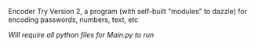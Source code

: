 Encoder Try Version 2, a program (with self-built "modules" to dazzle) for encoding passwords, numbers, text, etc

*Will require all python files for Main.py to run*
